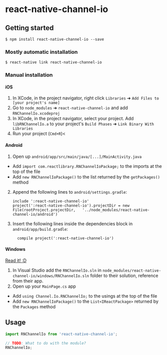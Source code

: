 
# react-native-channel-io

## Getting started

`$ npm install react-native-channel-io --save`

### Mostly automatic installation

`$ react-native link react-native-channel-io`

### Manual installation


#### iOS

1. In XCode, in the project navigator, right click `Libraries` ➜ `Add Files to [your project's name]`
2. Go to `node_modules` ➜ `react-native-channel-io` and add `RNChannelIo.xcodeproj`
3. In XCode, in the project navigator, select your project. Add `libRNChannelIo.a` to your project's `Build Phases` ➜ `Link Binary With Libraries`
4. Run your project (`Cmd+R`)<

#### Android

1. Open up `android/app/src/main/java/[...]/MainActivity.java`
  - Add `import com.reactlibrary.RNChannelIoPackage;` to the imports at the top of the file
  - Add `new RNChannelIoPackage()` to the list returned by the `getPackages()` method
2. Append the following lines to `android/settings.gradle`:
  	```
  	include ':react-native-channel-io'
  	project(':react-native-channel-io').projectDir = new File(rootProject.projectDir, 	'../node_modules/react-native-channel-io/android')
  	```
3. Insert the following lines inside the dependencies block in `android/app/build.gradle`:
  	```
      compile project(':react-native-channel-io')
  	```

#### Windows
[Read it! :D](https://github.com/ReactWindows/react-native)

1. In Visual Studio add the `RNChannelIo.sln` in `node_modules/react-native-channel-io/windows/RNChannelIo.sln` folder to their solution, reference from their app.
2. Open up your `MainPage.cs` app
  - Add `using Channel.Io.RNChannelIo;` to the usings at the top of the file
  - Add `new RNChannelIoPackage()` to the `List<IReactPackage>` returned by the `Packages` method


## Usage
```javascript
import RNChannelIo from 'react-native-channel-io';

// TODO: What to do with the module?
RNChannelIo;
```
  